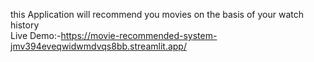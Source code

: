 this Application will recommend you movies on the basis of your watch history<br>
Live Demo:-https://movie-recommended-system-jmv394eveqwidwmdvqs8bb.streamlit.app/
